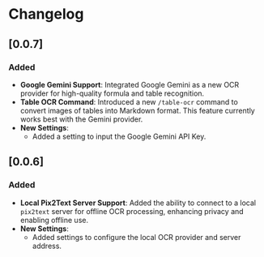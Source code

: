 # Changelog

## [0.0.7]

### Added
- **Google Gemini Support**: Integrated Google Gemini as a new OCR provider for high-quality formula and table recognition.
- **Table OCR Command**: Introduced a new `/table-ocr` command to convert images of tables into Markdown format. This feature currently works best with the Gemini provider.
- **New Settings**:
    - Added a setting to input the Google Gemini API Key.
    
## [0.0.6]

### Added
- **Local Pix2Text Server Support**: Added the ability to connect to a local `pix2text` server for offline OCR processing, enhancing privacy and enabling offline use.
- **New Settings**:
    - Added settings to configure the local OCR provider and server address.
